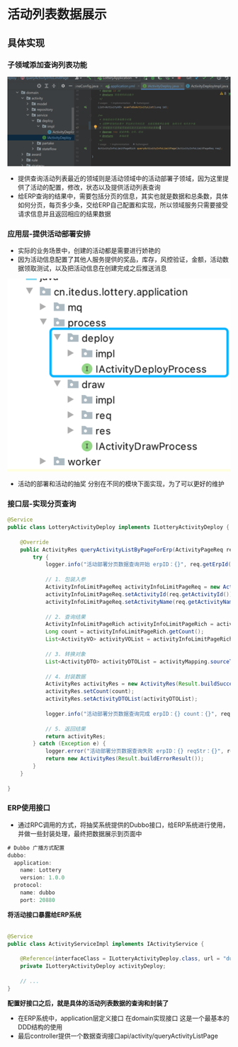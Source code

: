 # 活动列表数据展示



## 具体实现


### 子领域添加查询列表功能



![图 0](../images/a3ce229d21447ab7cc4f7f7b9199f5ad7706e255d6428413f41aee0f92653dbd.png)  


* 提供查询活动列表最近的领域则是活动领域中的活动部署子领域，因为这里提供了活动的配置，修改，状态以及提供活动列表查询
* 给ERP查询的结果中，需要包括分页的信息，其实也就是数据和总条数，具体如何分页，每页多少条，交给ERP自己配置和实现，所以领域服务只需要接受请求信息并且返回相应的结果数据

### 应用层-提供活动部署安排

* 实际的业务场景中，创建的活动都是需要进行娇艳的
* 因为活动信息配置了其他人服务提供的奖品，库存，风控验证，金额，活动数据领取测试，以及把活动信息在创建完成之后推送消息

![图 1](../images/dc53a8f0c2c6e59425ef7209918d0581a016d833cc11382ccdad9f75e771ca2d.png)  

* 活动的部署和活动的抽奖  分别在不同的模块下面实现，为了可以更好的维护

### 接口层-实现分页查询

```java
@Service
public class LotteryActivityDeploy implements ILotteryActivityDeploy {

    @Override
    public ActivityRes queryActivityListByPageForErp(ActivityPageReq req) {
        try {
            logger.info("活动部署分页数据查询开始 erpID：{}", req.getErpId());

            // 1. 包装入参
            ActivityInfoLimitPageReq activityInfoLimitPageReq = new ActivityInfoLimitPageReq(req.getPage(),req.getRows());
            activityInfoLimitPageReq.setActivityId(req.getActivityId());
            activityInfoLimitPageReq.setActivityName(req.getActivityName());

            // 2. 查询结果
            ActivityInfoLimitPageRich activityInfoLimitPageRich = activityDeploy.queryActivityInfoLimitPage(activityInfoLimitPageReq);
            Long count = activityInfoLimitPageRich.getCount();
            List<ActivityVO> activityVOList = activityInfoLimitPageRich.getActivityVOList();

            // 3. 转换对象
            List<ActivityDTO> activityDTOList = activityMapping.sourceToTarget(activityVOList);

            // 4. 封装数据
            ActivityRes activityRes = new ActivityRes(Result.buildSuccessResult());
            activityRes.setCount(count);
            activityRes.setActivityDTOList(activityDTOList);

            logger.info("活动部署分页数据查询完成 erpID：{} count：{}", req.getErpId(), count);

            // 5. 返回结果
            return activityRes;
        } catch (Exception e) {
            logger.error("活动部署分页数据查询失败 erpID：{} reqStr：{}", req.getErpId(), JSON.toJSON(req), e);
            return new ActivityRes(Result.buildErrorResult());
        }
    }

}


```

### ERP使用接口


* 通过RPC调用的方式，将抽奖系统提供的Dubbo接口，给ERP系统进行使用，并做一些封装处理，最终把数据展示到页面中

```java
# Dubbo 广播方式配置
dubbo:
  application:
    name: Lottery
    version: 1.0.0
  protocol:
    name: dubbo
    port: 20880


```


**将活动接口暴露给ERP系统**

```java

@Service
public class ActivityServiceImpl implements IActivityService {

    @Reference(interfaceClass = ILotteryActivityDeploy.class, url = "dubbo://127.0.0.1:20880")
    private ILotteryActivityDeploy activityDeploy;
    
    // ...
}

```

**配置好接口之后，就是具体的活动列表数据的查询和封装了**

* 在ERP系统中，application层定义接口 在domain实现接口  这是一个最基本的DDD结构的使用
* 最后controller提供一个数据查询接口api/activity/queryActivityListPage









